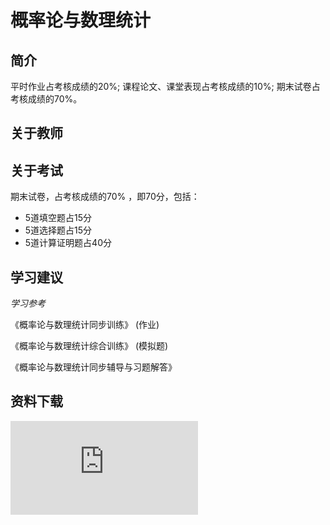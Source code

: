 
# 概率论与数理统计

## 简介

平时作业占考核成绩的20%; 课程论文、课堂表现占考核成绩的10%; 期末试卷占考核成绩的70%。

## 关于教师

## 关于考试
期末试卷，占考核成绩的70% ，即70分，包括：

* 5道填空题占15分
* 5道选择题占15分
* 5道计算证明题占40分

## 学习建议

*学习参考*

《概率论与数理统计同步训练》 (作业)

《概率论与数理统计综合训练》 (模拟题)

《概率论与数理统计同步辅导与习题解答》

## 资料下载

![](https://raw.gitmirror.com/HIT-OpenCS/CS_Courses/main/公共课程/概率论与数理统计/file.md ":include")
